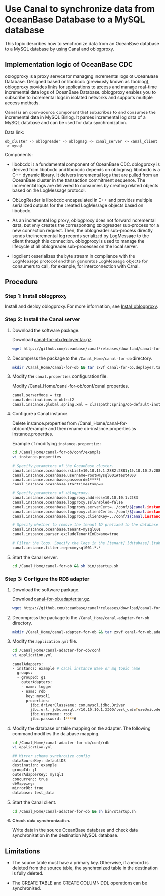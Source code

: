 # Use Canal to synchronize data from OceanBase Database to a MySQL database

This topic describes how to synchronize data from an OceanBase database to a MySQL database by using Canal and oblogproxy.

## Implementation logic of OceanBase CDC

oblogproxy is a proxy service for managing incremental logs of OceanBase Database. Designed based on libobcdc (previously known as liboblog), oblogproxy provides links for applications to access and manage real-time incremental data logs of OceanBase Database. oblogproxy enables you to subscribe to incremental logs in isolated networks and supports multiple access methods.

Canal is an open-source component that subscribes to and consumes the incremental data in MySQL Binlog. It parses incremental log data of a MySQL database and can be used for data synchronization.

Data link:

```shell
ob_cluster -> oblogreader -> oblogmsg -> canal_server -> canal_client -> mysql
```

Components:

* libobcdc is a fundamental component of OceanBase CDC. oblogproxy is derived from libobcdc and libobcdc depends on oblogmsg. libobcdc is a C++ dynamic library. It delivers incremental logs that are pulled from an OceanBase cluster in the transaction commitment sequence. The incremental logs are delivered to consumers by creating related objects based on the LogMessage protocol.

* ObLogReader is libobcdc encapsulated in C++ and provides multiple serialized outputs for the created LogMessage objects based on libobcdc.

* As an incremental log proxy, oblogproxy does not forward incremental data, but only creates the corresponding oblogreader sub-process for a new connection request. Then, the oblogreader sub-process directly sends the incremental log records serialized by LogMessage to the client through this connection. oblogproxy is used to manage the lifecycle of all oblogreader sub-processes on the local server.

* logclient deserializes the byte stream in compliance with the LogMessage protocol and then generates LogMessage objects for consumers to call, for example, for interconnection with Canal.

## Procedure

### Step 1: Install oblogproxy

Install and deploy oblogproxy. For more information, see [Install oblogproxy](https://www.oceanbase.com/docs/enterprise-oms-doc-cn-0000000001042126).

### Step 2: Install the Canal server

1. Download the software package.

   Download [canal-for-ob.deployer.tar.gz](https://github.com/oceanbase/canal/releases/download/canal-for-ob-1.1.6-alpha/canal-for-ob.deployer.tar.gz).

   ```bash
   wget https://github.com/oceanbase/canal/releases/download/canal-for-ob-1.1.6-alpha/canal-for-ob.deployer.tar.gz
   ```

2. Decompress the package to the `/Canal_Home/canal-for-ob` directory.

   ```bash
   mkdir /Canal_Home/canal-for-ob && tar zxvf canal-for-ob.deployer.tar.gz  -C /Canal_Home/canal-for-ob
   ```

3. Modify the `canal.properties` configuration file.

   Modify /Canal_Home/canal-for-ob/conf/canal.properties.

   ```bash
   canal.serverMode = tcp
   canal.destinations = obtest2
   canal.instance.global.spring.xml = classpath:spring/ob-default-instance.xml
   ```

4. Configure a Canal instance.

   Delete instance.properties from /Canal_Home/canal-for-ob/conf/example and then rename ob-instance.properties as instance.properties.

   Example of modifying `instance.properties`:

   ```bash
   cd /Canal_Home/canal-for-ob/conf/example
   vi instance.properties

   # Specify parameters of the OceanBase cluster.
   canal.instance.oceanbase.rsList=10.10.10.1:2882:2881;10.10.10.2:2882:2881;10.10.10.3:2882:2881
   canal.instance.oceanbase.username=root@mysql001#test4000
   canal.instance.oceanbase.password=1****6
   canal.instance.oceanbase.startTimestamp=0

   # Specify parameters of oblogproxy.
   canal.instance.oceanbase.logproxy.address=10.10.10.1:2983
   canal.instance.oceanbase.logproxy.sslEnabled=false
   canal.instance.oceanbase.logproxy.serverCert=../conf/${canal.instance.destination:}/ca.crt
   canal.instance.oceanbase.logproxy.clientCert=../conf/${canal.instance.destination:}/client.crt
   canal.instance.oceanbase.logproxy.clientKey=../conf/${canal.instance.destination:}/client.key

   # Specify whether to remove the tenant ID prefixed to the database name. The default database name is in the [tenant].[db] format in the log file exported by the oblogproxy.
   canal.instance.oceanbase.tenant=mysql001
   canal.instance.parser.excludeTenantInDbName=true

   # Filter the logs. Specify the logs in the [tenant].[database].[table] format. Regular expressions are supported.
   canal.instance.filter.regex=mysql001.*.*
   ```

5. Start the Canal server.

   ```bash
   cd /Canal_Home/canal-for-ob && sh bin/startup.sh
   ```

### Step 3: Configure the RDB adapter

1. Download the software package.

   Download [canal-for-ob.adapter.tar.gz](https://github.com/oceanbase/canal/releases/download/canal-for-ob-1.1.6-alpha/canal-for-ob.adapter.tar.gz).

   ```bash
   wget https://github.com/oceanbase/canal/releases/download/canal-for-ob-1.1.6-alpha/canal-for-ob.adapter.tar.gz
   ```

2. Decompress the package to the `/Canal_Home/canal-adapter-for-ob` directory.

   ```bash
   mkdir /Canal_Home/canal-adapter-for-ob && tar zxvf canal-for-ob.adapter.tar.gz -C /Canal_Home/canal-adapter-for-ob
   ```

3. Modify the `application.yml` file.

   ```bash
   cd /Canal_Home/canal-adapter-for-ob/conf
   vi application.yml

   canalAdapters:
   - instance: example # canal instance Name or mq topic name
     groups:
     - groupId: g1
       outerAdapters:
       - name: logger
       - name: rdb
         key: mysql1
         properties:
           jdbc.driverClassName: com.mysql.jdbc.Driver
           jdbc.url: jdbc:mysql://10.10.10.1:3306/test_data?useUnicode=false
           jdbc.username: root
           jdbc.password: 1****6
   ```

4. Modify the database or table mapping on the adapter. The following command modifies the database mapping.

   ```bash
   cd /Canal_Home/canal-adapter-for-ob/conf/rdb
   vi application.yml

   ## Mirror schema synchronize config
   dataSourceKey: defaultDS
   destination: example
   groupId: g1
   outerAdapterKey: mysql1
   concurrent: true
   dbMapping:
   mirrorDb: true
   database: test_data
   ```

5. Start the Canal client.

   ```bash
   cd /Canal_Home/canal-adapter-for-ob && sh bin/startup.sh
   ```

6. Check data synchronization.

   Write data in the source OceanBase database and check data synchronization in the destination MySQL database.

## Limitations

* The source table must have a primary key. Otherwise, if a record is deleted from the source table, the synchronized table in the destination is fully deleted.

* The CREATE TABLE and CREATE COLUMN DDL operations can be synchronized.
